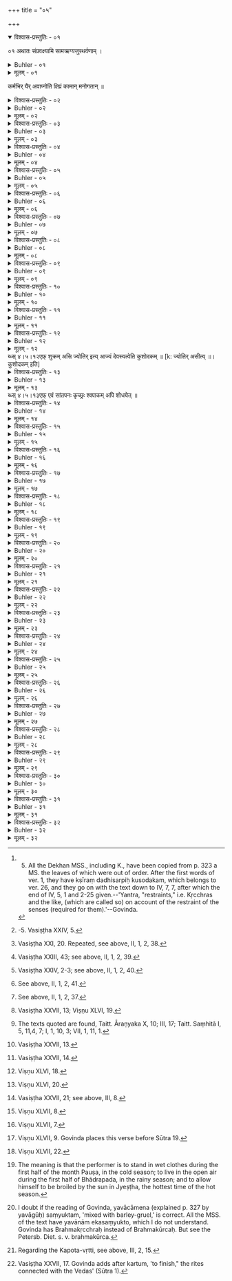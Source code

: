 +++
title = "०५"

+++
<details open><summary>विश्वास-प्रस्तुतिः - ०१</summary>

०१  अथातः संप्रवक्ष्यामि सामऋग्यजुरथर्वणाम् ।  
</details>

<details><summary>Buhler - ०१</summary>

1. Now, therefore, I will proclaim by what rites, connected with the Sāman, Rik, Yajus, and Atharva-vedas, [^1]  (man) quickly attains the wishes of his heart.


[^1]:  5. All the Dekhan MSS., including K., have been copied from p. 323 a MS. the leaves of which were out of order. After the first words of ver. 1, they have kṣīraṃ dadhisarpiḥ kusodakam, which belongs to ver. 26, and they go on with the text down to IV, 7, 7, after which the end of IV, 5, 1 and 2-25 given.--'Yantra, "restraints," i.e. Kṛcchras and the like, (which are called so) on account of the restraint of the senses (required for them).'--Govinda.
</details>

<details><summary>मूलम् - ०१</summary>

०१  अथातः संप्रवक्ष्यामि सामऋग्यजुरथर्वणाम् ।  
</details>

कर्मभिर् यैर् अवाप्नोति क्षिप्रं कामान् मनोगतान् ॥

<details><summary>विश्वास-प्रस्तुतिः - ०२</summary>

०२  जपहोमेष्टियन्त्राद्यैः शोधयित्वा स्वविग्रहम् ।  
साधयेत् सर्वकर्माणि नान्यथा सिद्धिम् अश्नुते ॥
</details>

<details><summary>Buhler - ०२</summary>

2. Having purified his body by muttered prayers, burnt oblations, Iṣṭis, restraints, and the like, he will accomplish all his objects. He will not attain success in any other way.
</details>

<details><summary>मूलम् - ०२</summary>

०२  जपहोमेष्टियन्त्राद्यैः शोधयित्वा स्वविग्रहम् ।  
साधयेत् सर्वकर्माणि नान्यथा सिद्धिम् अश्नुते ॥
</details>

<details><summary>विश्वास-प्रस्तुतिः - ०३</summary>

०३  जपहोमेष्टियन्त्राणि करिष्यन्न् आदितो द्विजः ।  
शुक्लपुण्यदिनऋक्षेषु केशश्मश्रूणि वापयेत् ॥
</details>

<details><summary>Buhler - ०३</summary>

3. A Brāhmaṇa, who is going to mutter prayers, to offer burnt oblations or Iṣṭis, or to practise restraints, shall, first, during the bright half of the month, on a lucky day and under a lucky constellation, cause his hair and beard to be cut. [^2] 


[^2]:  -5. Vasiṣṭha XXIV, 5.
</details>

<details><summary>मूलम् - ०३</summary>

०३  जपहोमेष्टियन्त्राणि करिष्यन्न् आदितो द्विजः ।  
शुक्लपुण्यदिनऋक्षेषु केशश्मश्रूणि वापयेत् ॥
</details>

<details><summary>विश्वास-प्रस्तुतिः - ०४</summary>

०४  स्नायात् त्रिषवणं पायाद् आत्मानंक्रोधतो ऽनृतात् ।  
स्त्रीशूद्रैर् नाभिभाषेत ब्रह्मचारी हविर्व्रतः ॥
</details>

<details><summary>Buhler - ०४</summary>

4. Let him bathe in the morning, at noon, and in the evening; let him beware of anger and untruth; let him not address women and Śūdras; let him be continent, and subsist solely on food fit for offerings.
</details>

<details><summary>मूलम् - ०४</summary>

०४  स्नायात् त्रिषवणं पायाद् आत्मानंक्रोधतो ऽनृतात् ।  
स्त्रीशूद्रैर् नाभिभाषेत ब्रह्मचारी हविर्व्रतः ॥
</details>

<details><summary>विश्वास-प्रस्तुतिः - ०५</summary>

०५  गोविप्रपितृदेवेभ्यो नमस्कुर्याद् दिवास्वपन् । [k: नमस्कुर्वन्]  
जपहोमेष्टियन्त्रस्थो दिवास्थानो निशासनः ॥
</details>

<details><summary>Buhler - ०५</summary>

5. Avoiding to sleep in the day-time, let him worship cows, Brāhmaṇas, manes, and gods. As long as he is engaged in muttering prayers, offering Homas and Iṣṭis, and practising restraints, let him stand during the day and sit during the night.
</details>

<details><summary>मूलम् - ०५</summary>

०५  गोविप्रपितृदेवेभ्यो नमस्कुर्याद् दिवास्वपन् । [k: नमस्कुर्वन्]  
जपहोमेष्टियन्त्रस्थो दिवास्थानो निशासनः ॥
</details>

<details><summary>विश्वास-प्रस्तुतिः - ०६</summary>

०६  प्राजापत्यो भवेत् कृच्छ्रो दिवा रात्राव् अयाचितम् ।  
क्रमशो वायुभक्षश् च द्वादशाहं त्र्यहंत्र्यहम् ॥
</details>

<details><summary>Buhler - ०६</summary>

6. The Kṛcchra (penance) revealed by Prajāpati lasts twelve days, (which are divided into four separate) periods of three days; (during the first period of three days he eats) in the day-time (only, during the second) at night (only, during the third he subsists on) food given without asking, (and during the fourth) finally (he lives on) air. [^3] 


[^3]:  Vasiṣṭha XXI, 20. Repeated, see above, II, 1, 2, 38.
</details>

<details><summary>मूलम् - ०६</summary>

०६  प्राजापत्यो भवेत् कृच्छ्रो दिवा रात्राव् अयाचितम् ।  
क्रमशो वायुभक्षश् च द्वादशाहं त्र्यहंत्र्यहम् ॥
</details>

<details><summary>विश्वास-प्रस्तुतिः - ०७</summary>

०७  अहर् एकं तथा नक्तम् अज्ञातं वायुभक्षणम् ।  
त्रिवृद् एष परावृत्तो बालानां कृच्छ्र उच्यते ॥
</details>

<details><summary>Buhler - ०७</summary>

7. (If one eats on) one (day in) the morning (only), and (on the following day) at night (only, on the next day food) given without asking, (and on the fourth day) subsists on air, and repeats this three times, that is called the Kṛcchra (penance) of children. [^4] 


[^4]:  Vasiṣṭha XXIII, 43; see above, II, 1, 2, 39.
</details>

<details><summary>मूलम् - ०७</summary>

०७  अहर् एकं तथा नक्तम् अज्ञातं वायुभक्षणम् ।  
त्रिवृद् एष परावृत्तो बालानां कृच्छ्र उच्यते ॥
</details>

<details><summary>विश्वास-प्रस्तुतिः - ०८</summary>

०८  एकैकं ग्रासम् अश्नीयात् पूर्वोक्तेन त्र्यहंत्र्यहम् ।  
वायुभक्षस् त्र्यहं चान्यद् अतिकृच्छ्रः स उच्यते ॥
</details>

<details><summary>Buhler - ०८</summary>

8. (If) one eats one mouthful only at each (meal), following, during (three) periods of three days, the rules given above, and subsists during another period of three days on air, that is called the Atikṛcchra penance. [^5] 


[^5]:  Vasiṣṭha XXIV, 2-3; see above, II, 1, 2, 40.
</details>

<details><summary>मूलम् - ०८</summary>

०८  एकैकं ग्रासम् अश्नीयात् पूर्वोक्तेन त्र्यहंत्र्यहम् ।  
वायुभक्षस् त्र्यहं चान्यद् अतिकृच्छ्रः स उच्यते ॥
</details>

<details><summary>विश्वास-प्रस्तुतिः - ०९</summary>

०९  अम्बुभक्षस् त्र्यहान् एतान् वायुभक्षस् ततः परम् ।  
कृच्छ्रातिकृच्छ्रस् तृतीयो विज्ञेयः सो ऽतिपावनः ॥
</details>

<details><summary>Buhler - ०९</summary>

9. (If) during those (first) three periods of three days one partakes of water only, and subsists afterwards (during three days) on air, that third (variety) must be known to be the most efficacious Kṛcchrātikṛcchra penance. [^6] 


[^6]:  See above, II, 1, 2, 41.
</details>

<details><summary>मूलम् - ०९</summary>

०९  अम्बुभक्षस् त्र्यहान् एतान् वायुभक्षस् ततः परम् ।  
कृच्छ्रातिकृच्छ्रस् तृतीयो विज्ञेयः सो ऽतिपावनः ॥
</details>

<details><summary>विश्वास-प्रस्तुतिः - १०</summary>

१०  त्र्यहंत्र्यहं पिबेद् उष्णं पयः सर्पिः कुशोदकम् ।  
वायुभक्षस् त्र्यहं चान्यत् तप्तकृच्छ्रः स उच्यते ॥
</details>

<details><summary>Buhler - १०</summary>

10. If one drinks hot milk, (hot) clarified butter, (and a hot) decoction of Kuśa grass, each during three days, and fasts during another three days, that is called the Taptakṛcchra. [^7] 


[^7]:  See above, II, 1, 2, 37.
</details>

<details><summary>मूलम् - १०</summary>

१०  त्र्यहंत्र्यहं पिबेद् उष्णं पयः सर्पिः कुशोदकम् ।  
वायुभक्षस् त्र्यहं चान्यत् तप्तकृच्छ्रः स उच्यते ॥
</details>

<details><summary>विश्वास-प्रस्तुतिः - ११</summary>

११  गोमूत्रं गोमयं क्षीरं दधि सर्पिः कुशोदकम् ।  
एकरात्रोपवासश् च कृच्छ्रः सांतपनः स्मृतः ॥
</details>

<details><summary>Buhler - ११</summary>

11. (If one lives during one day) on cow's urine, (during one day) on cowdung, (during one day) on milk, (during one day) on sour milk, (during one day) on clarified butter, (during one day) on a decoction of Kuśa grass, and during one (day and) night on air, that is called the Sāṃtāpana Kṛcchra. [^8] 


[^8]:  Vasiṣṭha XXVII, 13; Viṣṇu XLVI, 19.
</details>

<details><summary>मूलम् - ११</summary>

११  गोमूत्रं गोमयं क्षीरं दधि सर्पिः कुशोदकम् ।  
एकरात्रोपवासश् च कृच्छ्रः सांतपनः स्मृतः ॥
</details>

<details><summary>विश्वास-प्रस्तुतिः - १२</summary>

१२  गायत्र्यादाय गोमूत्रंगन्धद्वारेति गोमयम् । [k: गायत्र्यागृह्य]  
आ प्यायस्वेति च क्षीरं दधिक्राव्णेति वै दधि ।
</details>

<details><summary>Buhler - १२</summary>

12. Let him take the cow's urine, reciting the Gāyatrī; the cowdung, (reciting the text), 'Gandhadvārām;' [^9]  the milk, (reciting the verse), 'Āpyāyasva;' the sour milk, reciting (the verse), 'Dadhikrāvṇā;' the clarified butter, (saying), 'Śukram asi;' the decoction of Kuśa grass (with the text), 'Devasya tvā;'


[^9]:  The texts quoted are found, Taitt. Āraṇyaka X, 10; III, 17; Taitt. Saṃhitā I, 5, 11,4, 7; I, 1, 10, 3; VII, 1, 11, 1.
</details>

<details><summary>मूलम् - १२</summary>

१२  गायत्र्यादाय गोमूत्रंगन्धद्वारेति गोमयम् । [k: गायत्र्यागृह्य]  
आ प्यायस्वेति च क्षीरं दधिक्राव्णेति वै दधि ।
</details>
ब्ध्स् ४।५।१२एफ़्  शुक्रम् असि ज्योतिर् इत्य् आज्यं देवस्यत्वेति कुशोदकम् ॥ [k: ज्योतिर् असीत्य् ॥। कुशोदकम् इति]

<details><summary>विश्वास-प्रस्तुतिः - १३</summary>

१३  गोमूत्रभागस् तस्यार्धं शकृत् क्षीरस्य तु त्रयम् । [k: क्षीरस्य तयम्]  
द्वयं दध्नो घृतस्यैक एकश् च कुशवारिणः ।
</details>

<details><summary>Buhler - १३</summary>

13. (And mix together) one part of cow's urine, half as much .cowdung, three parts of milk, two of sour milk, one part of clarified butter, and one part of water boiled with Kuśa grass;' a Sāṃtāpana Kṛcchra (performed) in this manner will purify even a Śvapāka. [^10] 


[^10]:  Vasiṣṭha XXVII, 13.
</details>

<details><summary>मूलम् - १३</summary>

१३  गोमूत्रभागस् तस्यार्धं शकृत् क्षीरस्य तु त्रयम् । [k: क्षीरस्य तयम्]  
द्वयं दध्नो घृतस्यैक एकश् च कुशवारिणः ।
</details>
ब्ध्स् ४।५।१३एफ़्  एवं सांतपनः कृच्छ्रः श्वपाकम् अपि शोधयेत् ॥

<details><summary>विश्वास-प्रस्तुतिः - १४</summary>

१४  गोमूत्रं गोमयं चैव क्षीरं दधि घृतं तथा [k: गोमूत्रं गोमयं क्षीरं दधि सर्पिः कुशोदकम्] ।  
पञ्चरात्रं तदाहारः पञ्चगव्येन शुध्यति ॥
</details>

<details><summary>Buhler - १४</summary>

14. He who subsists during five (days and) nights on cow's urine, cowdung, milk, sour milk, and clarified butter will be purified by (that) Pañcagavya (the five products of the cow). [^11] 


[^11]:  Vasiṣṭha XXVII, 14.
</details>

<details><summary>मूलम् - १४</summary>

१४  गोमूत्रं गोमयं चैव क्षीरं दधि घृतं तथा [k: गोमूत्रं गोमयं क्षीरं दधि सर्पिः कुशोदकम्] ।  
पञ्चरात्रं तदाहारः पञ्चगव्येन शुध्यति ॥
</details>

<details><summary>विश्वास-प्रस्तुतिः - १५</summary>

१५  यत् आत्मनो ऽप्रमत्तस्य द्वादशाहम् अभोजनम् ।  
पराको नाम कृच्छ्रो ऽयं सर्वपापप्रणाशनः ॥
</details>

<details><summary>Buhler - १५</summary>

15. If, self-restrained and attentive, he fasts during twelve days, that is called a Parāka Kṛcchra, which destroys all sin. [^12] 


[^12]:  Viṣṇu XLVI, 18.
</details>

<details><summary>मूलम् - १५</summary>

१५  यत् आत्मनो ऽप्रमत्तस्य द्वादशाहम् अभोजनम् ।  
पराको नाम कृच्छ्रो ऽयं सर्वपापप्रणाशनः ॥
</details>

<details><summary>विश्वास-प्रस्तुतिः - १६</summary>

१६  गोमूत्रादिभिर् अभ्यस्तम् एकैकं तं त्रिसप्तकम् ।  
महासांतपनं कृच्छ्रं वदन्ति ब्रह्मवादिनः ॥
</details>

<details><summary>Buhler - १६</summary>

16. If he subsists on cow's urine and the other (substances named above), one day on each, and continues (this mode of life) during thrice seven days, the theologians call that a Mahāsāṃtāpana Kṛcchra. [^13] 


[^13]:  Viṣṇu XLVI, 20.
</details>

<details><summary>मूलम् - १६</summary>

१६  गोमूत्रादिभिर् अभ्यस्तम् एकैकं तं त्रिसप्तकम् ।  
महासांतपनं कृच्छ्रं वदन्ति ब्रह्मवादिनः ॥
</details>

<details><summary>विश्वास-प्रस्तुतिः - १७</summary>

१७  एकवृद्ध्या सिते पिण्डान् एकहान्यासिते ततः । [k: पिण्डे]  
पक्षयोर् उपवासौ द्वौ तद् धि चान्द्रायणं स्मृतम् ॥
</details>

<details><summary>Buhler - १७</summary>

17. If he daily adds to his food one mouthful during the bright (half of the month) and diminishes it daily by one mouthful during the dark (half of the month), and keeps two fasts in the two halves of the month, that is called a Cāndrāyaṇa. [^14] 


[^14]:  Vasiṣṭha XXVII, 21; see above, III, 8.
</details>

<details><summary>मूलम् - १७</summary>

१७  एकवृद्ध्या सिते पिण्डान् एकहान्यासिते ततः । [k: पिण्डे]  
पक्षयोर् उपवासौ द्वौ तद् धि चान्द्रायणं स्मृतम् ॥
</details>

<details><summary>विश्वास-प्रस्तुतिः - १८</summary>

१८  चतुरः प्रातर् अश्नीयात् पिण्डान् विप्रः समाहितः ।  
चतुरो ऽस्तमिते सूर्ये शिशुचान्द्रायणं चरेत् ॥ [k: स्मृतम्]
</details>

<details><summary>Buhler - १८</summary>

18. If, with concentrated mind, a Brāhmaṇa eats four mouthfuls in the morning and four mouthfuls when the sun has set, he will perform the Cāndrāyaṇa of children. [^15] 


[^15]:  Viṣṇu XLVII, 8.
</details>

<details><summary>मूलम् - १८</summary>

१८  चतुरः प्रातर् अश्नीयात् पिण्डान् विप्रः समाहितः ।  
चतुरो ऽस्तमिते सूर्ये शिशुचान्द्रायणं चरेत् ॥ [k: स्मृतम्]
</details>

<details><summary>विश्वास-प्रस्तुतिः - १९</summary>

१९  अष्टावष्टौ मासम् एकं पिण्डान् मध्यंदिने स्थिते ।  
नियतात्मा हविष्यस्य यतिचान्द्रायणंचरेत् ॥ [k: -चान्दायणं]
</details>

<details><summary>Buhler - १९</summary>

19. If, self-restrained, he daily eats, during a month, at midday eight mouthfuls of food, fit for a sacrifice, he will perform the Cāndrāyaṇa of ascetics. [^16] 


[^16]:  Viṣṇu XLVII, 7.
</details>

<details><summary>मूलम् - १९</summary>

१९  अष्टावष्टौ मासम् एकं पिण्डान् मध्यंदिने स्थिते ।  
नियतात्मा हविष्यस्य यतिचान्द्रायणंचरेत् ॥ [k: -चान्दायणं]
</details>

<details><summary>विश्वास-प्रस्तुतिः - २०</summary>

२०  यथा कथंचित् पिण्डानां द्विजस् तिस्रस् त्व् अशीतयः ।  
मासेनाश्नन् हविष्यस्य चन्द्रस्यैति सलोकताम् ॥
</details>

<details><summary>Buhler - २०</summary>

20. But a Brāhmaṇa who eats anyhow, during a month, thrice eighty mouthfuls of food, fit for a sacrifice, goes to the world of the moon. [^17] 


[^17]:  Viṣṇu XLVII, 9. Govinda places this verse before Sūtra 19.
</details>

<details><summary>मूलम् - २०</summary>

२०  यथा कथंचित् पिण्डानां द्विजस् तिस्रस् त्व् अशीतयः ।  
मासेनाश्नन् हविष्यस्य चन्द्रस्यैति सलोकताम् ॥
</details>

<details><summary>विश्वास-प्रस्तुतिः - २१</summary>

२१  यथोद्यंश् चन्द्रमा हन्ति जगतस् तमसो भयम् ।  
एवं पापाद् भयं हन्ति द्विजश् चान्द्रायणं चरन् ॥ [k: तथा पापाद्]
</details>

<details><summary>Buhler - २१</summary>

21. As the rising moon frees the world from the fear of darkness, even so a Brāhmaṇa who performs a Cāndrāyaṇa removes the fear of sin.
</details>

<details><summary>मूलम् - २१</summary>

२१  यथोद्यंश् चन्द्रमा हन्ति जगतस् तमसो भयम् ।  
एवं पापाद् भयं हन्ति द्विजश् चान्द्रायणं चरन् ॥ [k: तथा पापाद्]
</details>

<details><summary>विश्वास-प्रस्तुतिः - २२</summary>

२२  कणपिण्याकतक्राणि यवाचामो ऽनिलाशनः । [k: तथा चापो]  
एकत्रिपञ्चसप्तेति पापघ्नो ऽयं तुलापुमान् ॥
</details>

<details><summary>Buhler - २२</summary>

22. He who lives one day on (rice)-grains, three days on oil-cakes, 'five days on buttermilk mixed with water, seven days on water, and (one day) on air, (performs) the guilt-destroying Tulāpuruṣa. [^18] 


[^18]:  Viṣṇu XLVII, 22.
</details>

<details><summary>मूलम् - २२</summary>

२२  कणपिण्याकतक्राणि यवाचामो ऽनिलाशनः । [k: तथा चापो]  
एकत्रिपञ्चसप्तेति पापघ्नो ऽयं तुलापुमान् ॥
</details>

<details><summary>विश्वास-प्रस्तुतिः - २३</summary>

२३  यावकः सप्तरात्रेण वृजिनं हन्ति देहिनाम् ।  
सप्तरात्रोपवासो वा दृष्टम् एतन् मनीषिभिः ॥
</details>

<details><summary>Buhler - २३</summary>

23. Living on barley-gruel (yāvaka) removes the guilt of corporeal beings after seven days, and so does a fast of seven days; that has been recognised by wise men.
</details>

<details><summary>मूलम् - २३</summary>

२३  यावकः सप्तरात्रेण वृजिनं हन्ति देहिनाम् ।  
सप्तरात्रोपवासो वा दृष्टम् एतन् मनीषिभिः ॥
</details>

<details><summary>विश्वास-प्रस्तुतिः - २४</summary>

२४  पौषभाद्रपदज्येष्ठास्व् आर्द्राकाशातपाश्रयात् । [k: पौषभाद्रपदज्येष्ठार्द्रा-]  
त्रीञ् छुक्लान् मुच्यते पापात् पतनीयाद् ऋते द्विजः ॥
</details>

<details><summary>Buhler - २४</summary>

24. By dressing in wet clothes, by living in the open air, and by exposing himself to the sun during the light halves of the months Pauṣa (December-January), Bhādrapada (August-September), and Gyeṣṭha (May-June), a Brāhmaṇa is freed from (all) sin excepting crimes causing loss of caste (patanīya). [^19] 


[^19]:  The meaning is that the performer is to stand in wet clothes during the first half of the month Pauṣa, in the cold season; to live in the open air during the first half of Bhādrapada, in the rainy season; and to allow himself to be broiled by the sun in Jyeṣṭha, the hottest time of the hot season.
</details>

<details><summary>मूलम् - २४</summary>

२४  पौषभाद्रपदज्येष्ठास्व् आर्द्राकाशातपाश्रयात् । [k: पौषभाद्रपदज्येष्ठार्द्रा-]  
त्रीञ् छुक्लान् मुच्यते पापात् पतनीयाद् ऋते द्विजः ॥
</details>

<details><summary>विश्वास-प्रस्तुतिः - २५</summary>

२५  गोमूत्रं गोमयं क्षीरं दधि सर्पिः कुशोदकम् ।  
यवाचामेन संयुक्तो ब्रह्मकूर्चो ऽतिपावनः ॥
</details>

<details><summary>Buhler - २५</summary>

25. (If one swallows) cows' urine, cowdung, milk, [^20]  sour milk, clarified butter, and a decoction of Kuśa grass, mixed with barley gruel, that is the most sanctifying Brahmakūrca.


[^20]:  I doubt if the reading of Govinda, yavācāmena (explained p. 327 by yavāgūḥ) saṃyuktam, 'mixed with barley-gruel,' is correct. All the MSS. of the text have yavānām ekasaṃyukto, which I do not understand. Govinda has Brahmakṛcchraḥ instead of Brahmakūrcaḥ. But see the Petersb. Diet. s. v. brahmakūrca.
</details>

<details><summary>मूलम् - २५</summary>

२५  गोमूत्रं गोमयं क्षीरं दधि सर्पिः कुशोदकम् ।  
यवाचामेन संयुक्तो ब्रह्मकूर्चो ऽतिपावनः ॥
</details>

<details><summary>विश्वास-प्रस्तुतिः - २६</summary>

२६  अमावास्यां निराहारः पौर्णमास्यां तिलाशनः ।  
शुक्लकृष्णकृतात् पापान् मुच्यते अब्दस्य पर्वभिः ॥
</details>

<details><summary>Buhler - २६</summary>

26. He who fasts on the new moon day and eats sesamum grains on the full moon day, will be freed in the course of a year from the sins which he committed in the bright and the dark halves of the month.
</details>

<details><summary>मूलम् - २६</summary>

२६  अमावास्यां निराहारः पौर्णमास्यां तिलाशनः ।  
शुक्लकृष्णकृतात् पापान् मुच्यते अब्दस्य पर्वभिः ॥
</details>

<details><summary>विश्वास-प्रस्तुतिः - २७</summary>

२७  भैक्षाहारो ऽग्निहोत्रिभ्यो मासेनैकेन शुध्यति ।  
यायावरवनस्थेभ्यो दशभिः पञ्चभिर् दिनैः ॥
</details>

<details><summary>Buhler - २७</summary>

27. He who lives on alms obtained from Agnihotrins is purified in one month; (he who obtains his food) from a Yāyāvara. in ten days; he who receives it from a hermit in the forest, in five days;
</details>

<details><summary>मूलम् - २७</summary>

२७  भैक्षाहारो ऽग्निहोत्रिभ्यो मासेनैकेन शुध्यति ।  
यायावरवनस्थेभ्यो दशभिः पञ्चभिर् दिनैः ॥
</details>

<details><summary>विश्वास-प्रस्तुतिः - २८</summary>

२८  एकाहधनिनो ऽन्नेन दिनेनैकेन शुध्यति ।  
कापोतवृत्तिनिष्ठस्य पीत्वापः शुध्यते त्रिभिः ॥
</details>

<details><summary>Buhler - २८</summary>

28. (He who lives) on food given by a person who has a store sufficient for one day only, will be purified in one day; he who drinks water given by a person subsisting by the Kapota-vṛtti (pigeon-life), is purified in three (days). [^21] 


[^21]:  Regarding the Kapota-vṛtti, see above, III, 2, 15.
</details>

<details><summary>मूलम् - २८</summary>

२८  एकाहधनिनो ऽन्नेन दिनेनैकेन शुध्यति ।  
कापोतवृत्तिनिष्ठस्य पीत्वापः शुध्यते त्रिभिः ॥
</details>

<details><summary>विश्वास-प्रस्तुतिः - २९</summary>

२९  ऋग्यजुःसामवेदानां वेदस्यान्यतमस्य वा ।  
पारायणं त्रिर् अभ्यस्येद् अनश्नन् सो ऽतिपावनः ॥
</details>

<details><summary>Buhler - २९</summary>

29. If one recites the whole Ṛg-veda, Yajur-veda, and Sāma-veda, or thrice reads one of these Vedas and fasts, (that is) a most efficient means of purification.
</details>

<details><summary>मूलम् - २९</summary>

२९  ऋग्यजुःसामवेदानां वेदस्यान्यतमस्य वा ।  
पारायणं त्रिर् अभ्यस्येद् अनश्नन् सो ऽतिपावनः ॥
</details>

<details><summary>विश्वास-प्रस्तुतिः - ३०</summary>

३०  अथ चेत् त्वरते कर्तुं दिवसं मारुताशनः । [k: दिवसे]  
रात्रौ जलस्थितो व्युष्टः प्राजापत्येन तत्समम् ॥ [k: जले स्थितो]
</details>

<details><summary>Buhler - ३०</summary>

30. Now if one is in haste to finish, one may live on air during a day, and pass the night standing in water, that is equal (in efficacy) to a Prājāpatya (Kṛcchra). [^22] 


[^22]:  Vasiṣṭha XXVII, 17. Govinda adds after kartum, 'to finish," the rites connected with the Vedas' (Sūtra 1).
</details>

<details><summary>मूलम् - ३०</summary>

३०  अथ चेत् त्वरते कर्तुं दिवसं मारुताशनः । [k: दिवसे]  
रात्रौ जलस्थितो व्युष्टः प्राजापत्येन तत्समम् ॥ [k: जले स्थितो]
</details>

<details><summary>विश्वास-प्रस्तुतिः - ३१</summary>

३१  गायत्र्याष्टसहस्रं तु जपं कृत्वोत्थिते रवौ ।  
मुच्यते सर्वपापेभ्यो यदि न भ्रूणहा भवेत् ॥
</details>

<details><summary>Buhler - ३१</summary>

31. He who at sunrise mutters the Gāyatrī one thousand and eight times, is free from all sin, provided he has not slain a learned Brāhmaṇa.
</details>

<details><summary>मूलम् - ३१</summary>

३१  गायत्र्याष्टसहस्रं तु जपं कृत्वोत्थिते रवौ ।  
मुच्यते सर्वपापेभ्यो यदि न भ्रूणहा भवेत् ॥
</details>

<details><summary>विश्वास-प्रस्तुतिः - ३२</summary>

३२  यो ऽन्नदः सत्यवादी च भूतेषु कृपया स्थितः ।  
पूर्वोक्तयन्त्रशुद्धेभ्यः सर्वेभ्यः सो ऽतिरिच्यते ॥
</details>

<details><summary>Buhler - ३२</summary>

32. He who distributes food, speaks the truth, and has compassion on all living beings, is more (holy) than all those who have been purified by the restraints mentioned above.
</details>

<details><summary>मूलम् - ३२</summary>

३२  यो ऽन्नदः सत्यवादी च भूतेषु कृपया स्थितः ।  
पूर्वोक्तयन्त्रशुद्धेभ्यः सर्वेभ्यः सो ऽतिरिच्यते ॥
</details>
